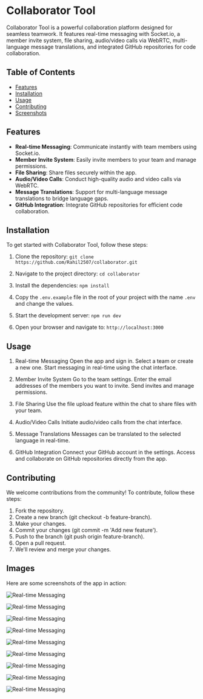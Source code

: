 # Collaborator Tool

Collaborator Tool is a powerful collaboration platform designed for seamless teamwork. It features real-time messaging with Socket.io, a member invite system, file sharing, audio/video calls via WebRTC, multi-language message translations, and integrated GitHub repositories for code collaboration.

## Table of Contents
- [Features](#features)
- [Installation](#installation)
- [Usage](#usage)
- [Contributing](#contributing)
- [Screenshots](#screenshots)


## Features
- **Real-time Messaging**: Communicate instantly with team members using Socket.io.
- **Member Invite System**: Easily invite members to your team and manage permissions.
- **File Sharing**: Share files securely within the app.
- **Audio/Video Calls**: Conduct high-quality audio and video calls via WebRTC.
- **Message Translations**: Support for multi-language message translations to bridge language gaps.
- **GitHub Integration**: Integrate GitHub repositories for efficient code collaboration.


## Installation
To get started with Collaborator Tool, follow these steps:

1. Clone the repository: ` git clone https://github.com/Rahil2507/collaborator.git `

2. Navigate to the project directory: ` cd collaborator `

3. Install the dependencies: ` npm install `

4. Copy the `.env.example` file in the root of your project with the name `.env` and change the values.

5. Start the development server: ` npm run dev `

6. Open your browser and navigate to: `http://localhost:3000`


## Usage
1.  Real-time Messaging
      Open the app and sign in.
      Select a team or create a new one.
      Start messaging in real-time using the chat interface.

2.  Member Invite System
      Go to the team settings.
      Enter the email addresses of the members you want to invite.
      Send invites and manage permissions.

3.  File Sharing
      Use the file upload feature within the chat to share files with your team.

4.  Audio/Video Calls
      Initiate audio/video calls from the chat interface.

5.  Message Translations
      Messages can be translated to the selected language in real-time.

6.  GitHub Integration
      Connect your GitHub account in the settings.
      Access and collaborate on GitHub repositories directly from the app.


## Contributing
We welcome contributions from the community! To contribute, follow these steps:

1.  Fork the repository.
2.  Create a new branch (git checkout -b feature-branch).
3.  Make your changes.
4.  Commit your changes (git commit -m 'Add new feature').
5.  Push to the branch (git push origin feature-branch).
6.  Open a pull request.
7.  We'll review and merge your changes.


## Images
Here are some screenshots of the app in action:

![Real-time Messaging](screenshots/Screenshot(194).png)

![Real-time Messaging](screenshots/Screenshot(195).png)

![Real-time Messaging](screenshots/Screenshot(196).png)

![Real-time Messaging](screenshots/Screenshot(197).png)

![Real-time Messaging](screenshots/Screenshot(199).png)

![Real-time Messaging](screenshots/Screenshot(200).png)

![Real-time Messaging](screenshots/Screenshot(202).png)

![Real-time Messaging](screenshots/Screenshot(204).png)

![Real-time Messaging](screenshots/Screenshot(206).png)



